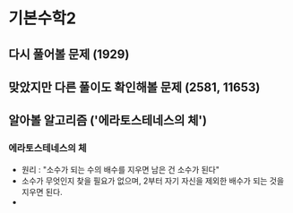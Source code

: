 기본수학2
=
다시 풀어볼 문제 (1929)
-
맞았지만 다른 풀이도 확인해볼 문제 (2581, 11653)
-
알아볼 알고리즘 ('에라토스테네스의 체')
-
### 에라토스테네스의 체
* 원리 : "소수가 되는 수의 배수를 지우면 남은 건 소수가 된다"
* 소수가 무엇인지 찾을 필요가 없으며, 2부터 자기 자신을 제외한 배수가 되는 것을 지우면 된다.
* 

